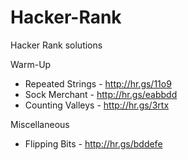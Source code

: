 # Hacker-Rank
Hacker Rank solutions

Warm-Up
* Repeated Strings - http://hr.gs/11o9
* Sock Merchant - http://hr.gs/eabbdd
* Counting Valleys - http://hr.gs/3rtx

Miscellaneous
* Flipping Bits - http://hr.gs/bddefe

